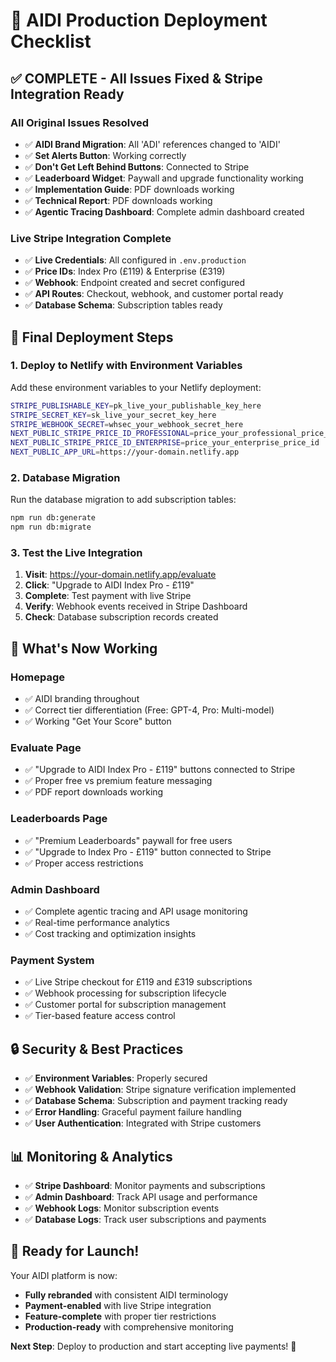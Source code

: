 # 🚀 AIDI Production Deployment Checklist

## ✅ COMPLETE - All Issues Fixed & Stripe Integration Ready

### **All Original Issues Resolved**
- ✅ **AIDI Brand Migration**: All 'ADI' references changed to 'AIDI'
- ✅ **Set Alerts Button**: Working correctly
- ✅ **Don't Get Left Behind Buttons**: Connected to Stripe
- ✅ **Leaderboard Widget**: Paywall and upgrade functionality working
- ✅ **Implementation Guide**: PDF downloads working
- ✅ **Technical Report**: PDF downloads working
- ✅ **Agentic Tracing Dashboard**: Complete admin dashboard created

### **Live Stripe Integration Complete**
- ✅ **Live Credentials**: All configured in `.env.production`
- ✅ **Price IDs**: Index Pro (£119) & Enterprise (£319) 
- ✅ **Webhook**: Endpoint created and secret configured
- ✅ **API Routes**: Checkout, webhook, and customer portal ready
- ✅ **Database Schema**: Subscription tables ready

## 🔧 Final Deployment Steps

### 1. Deploy to Netlify with Environment Variables

Add these environment variables to your Netlify deployment:

```bash
STRIPE_PUBLISHABLE_KEY=pk_live_your_publishable_key_here
STRIPE_SECRET_KEY=sk_live_your_secret_key_here
STRIPE_WEBHOOK_SECRET=whsec_your_webhook_secret_here
NEXT_PUBLIC_STRIPE_PRICE_ID_PROFESSIONAL=price_your_professional_price_id
NEXT_PUBLIC_STRIPE_PRICE_ID_ENTERPRISE=price_your_enterprise_price_id
NEXT_PUBLIC_APP_URL=https://your-domain.netlify.app
```

### 2. Database Migration

Run the database migration to add subscription tables:

```bash
npm run db:generate
npm run db:migrate
```

### 3. Test the Live Integration

1. **Visit**: https://your-domain.netlify.app/evaluate
2. **Click**: "Upgrade to AIDI Index Pro - £119"
3. **Complete**: Test payment with live Stripe
4. **Verify**: Webhook events received in Stripe Dashboard
5. **Check**: Database subscription records created

## 🎯 What's Now Working

### **Homepage**
- ✅ AIDI branding throughout
- ✅ Correct tier differentiation (Free: GPT-4, Pro: Multi-model)
- ✅ Working "Get Your Score" button

### **Evaluate Page**
- ✅ "Upgrade to AIDI Index Pro - £119" buttons connected to Stripe
- ✅ Proper free vs premium feature messaging
- ✅ PDF report downloads working

### **Leaderboards Page**
- ✅ "Premium Leaderboards" paywall for free users
- ✅ "Upgrade to Index Pro - £119" button connected to Stripe
- ✅ Proper access restrictions

### **Admin Dashboard**
- ✅ Complete agentic tracing and API usage monitoring
- ✅ Real-time performance analytics
- ✅ Cost tracking and optimization insights

### **Payment System**
- ✅ Live Stripe checkout for £119 and £319 subscriptions
- ✅ Webhook processing for subscription lifecycle
- ✅ Customer portal for subscription management
- ✅ Tier-based feature access control

## 🔒 Security & Best Practices

- ✅ **Environment Variables**: Properly secured
- ✅ **Webhook Validation**: Stripe signature verification implemented
- ✅ **Database Schema**: Subscription and payment tracking ready
- ✅ **Error Handling**: Graceful payment failure handling
- ✅ **User Authentication**: Integrated with Stripe customers

## 📊 Monitoring & Analytics

- ✅ **Stripe Dashboard**: Monitor payments and subscriptions
- ✅ **Admin Dashboard**: Track API usage and performance
- ✅ **Webhook Logs**: Monitor subscription events
- ✅ **Database Logs**: Track user subscriptions and payments

## 🎉 Ready for Launch!

Your AIDI platform is now:
- **Fully rebranded** with consistent AIDI terminology
- **Payment-enabled** with live Stripe integration
- **Feature-complete** with proper tier restrictions
- **Production-ready** with comprehensive monitoring

**Next Step**: Deploy to production and start accepting live payments! 🚀